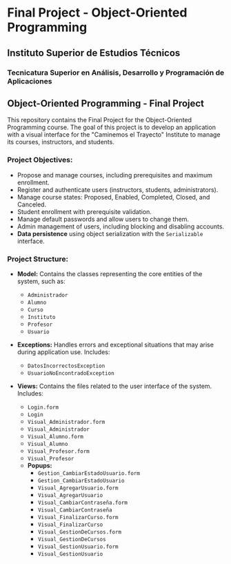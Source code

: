 # Final Project - Object-Oriented Programming

## Instituto Superior de Estudios Técnicos
### Tecnicatura Superior en Análisis, Desarrollo y Programación de Aplicaciones

## Object-Oriented Programming - Final Project

This repository contains the Final Project for the Object-Oriented Programming course. The goal of this project is to develop an application with a visual interface for the "Caminemos el Trayecto" Institute to manage its courses, instructors, and students.

### **Project Objectives:**
- Propose and manage courses, including prerequisites and maximum enrollment.
- Register and authenticate users (instructors, students, administrators).
- Manage course states: Proposed, Enabled, Completed, Closed, and Canceled.
- Student enrollment with prerequisite validation.
- Manage default passwords and allow users to change them.
- Admin management of users, including blocking and disabling accounts.
- **Data persistence** using object serialization with the `Serializable` interface.

### **Project Structure:**
- **Model:** Contains the classes representing the core entities of the system, such as:
  - `Administrador`
  - `Alumno`
  - `Curso`
  - `Instituto`
  - `Profesor`
  - `Usuario`
  
- **Exceptions:** Handles errors and exceptional situations that may arise during application use. Includes:
  - `DatosIncorrectosException`
  - `UsuarioNoEncontradoException`

- **Views:** Contains the files related to the user interface of the system. Includes:
  - `Login.form`
  - `Login`
  - `Visual_Administrador.form`
  - `Visual_Administrador`
  - `Visual_Alumno.form`
  - `Visual_Alumno`
  - `Visual_Profesor.form`
  - `Visual_Profesor`
  - **Popups:**
    - `Gestion_CambiarEstadoUsuario.form`
    - `Gestion_CambiarEstadoUsuario`
    - `Visual_AgregarUsuario.form`
    - `Visual_AgregarUsuario`
    - `Visual_CambiarContraseña.form`
    - `Visual_CambiarContraseña`
    - `Visual_FinalizarCurso.form`
    - `Visual_FinalizarCurso`
    - `Visual_GestionDeCursos.form`
    - `Visual_GestionDeCursos`
    - `Visual_GestionUsuario.form`
    - `Visual_GestionUsuario`
